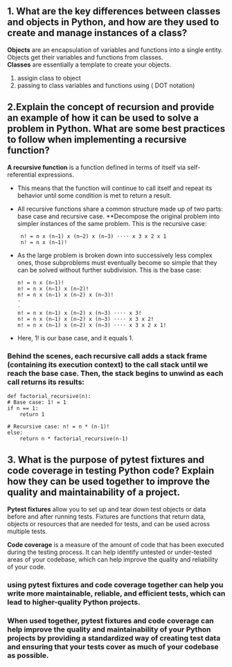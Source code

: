 ## 1. What are the key differences between classes and objects in Python, and how are they used to create and manage instances of a class?

__Objects__ are an encapsulation of variables and functions into a single entity. Objects get their variables and functions from classes. <br>
__Classes__ are essentially a template to create your objects.

1. assigin class to object
2. passing to class variables and functions using ( DOT notation)

## 2.Explain the concept of recursion and provide an example of how it can be used to solve a problem in Python. What are some best practices to follow when implementing a recursive function?

__A recursive function__ is a function defined in terms of itself via self-referential expressions.

- This means that the function will continue to call itself and repeat its behavior until some condition is met to return a result. 
- All recursive functions share a common structure made up of two parts: base case and recursive case.
**Decompose the original problem into simpler instances of the same problem. This is the recursive case:

       n! = n x (n−1) x (n−2) x (n−3) ⋅⋅⋅⋅ x 3 x 2 x 1
       n! = n x (n−1)!


- As the large problem is broken down into successively less complex ones, those subproblems must eventually become so simple that they can be solved without further subdivision. This is the base case:

      n! = n x (n−1)! 
      n! = n x (n−1) x (n−2)!
      n! = n x (n−1) x (n−2) x (n−3)!
      ⋅
      ⋅
      n! = n x (n−1) x (n−2) x (n−3) ⋅⋅⋅⋅ x 3!
      n! = n x (n−1) x (n−2) x (n−3) ⋅⋅⋅⋅ x 3 x 2!
      n! = n x (n−1) x (n−2) x (n−3) ⋅⋅⋅⋅ x 3 x 2 x 1!

- Here, 1! is our base case, and it equals 1.

### Behind the scenes, each recursive call adds a stack frame (containing its execution context) to the call stack until we reach the base case. Then, the stack begins to unwind as each call returns its results:

    def factorial_recursive(n):
    # Base case: 1! = 1
    if n == 1:
        return 1

    # Recursive case: n! = n * (n-1)!
    else:
        return n * factorial_recursive(n-1)


## 3. What is the purpose of pytest fixtures and code coverage in testing Python code? Explain how they can be used together to improve the quality and maintainability of a project.

__Pytest fixtures__ allow you to set up and tear down test objects or data before and after running tests. Fixtures are functions that return data, objects or resources that are needed for tests, and can be used across multiple tests.

__Code coverage__ is a measure of the amount of code that has been executed during the testing process. It can help identify untested or under-tested areas of your codebase, which can help improve the quality and reliability of your code.

### using pytest fixtures and code coverage together can help you write more maintainable, reliable, and efficient tests, which can lead to higher-quality Python projects.

### When used together, pytest fixtures and code coverage can help improve the quality and maintainability of your Python projects by providing a standardized way of creating test data and ensuring that your tests cover as much of your codebase as possible.
